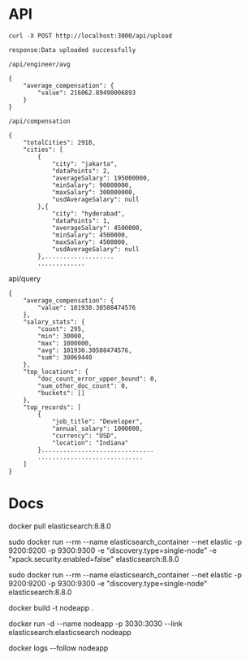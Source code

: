 # API

```
curl -X POST http://localhost:3000/api/upload

response:Data uploaded successfully
```
```
/api/engineer/avg

{
    "average_compensation": {
        "value": 216062.89490006893
    }
}
```
```
/api/compensation

{
    "totalCities": 2918,
    "cities": [
        {
            "city": "jakarta",
            "dataPoints": 2,
            "averageSalary": 195000000,
            "minSalary": 90000000,
            "maxSalary": 300000000,
            "usdAverageSalary": null
        },{
            "city": "hyderabad",
            "dataPoints": 1,
            "averageSalary": 4500000,
            "minSalary": 4500000,
            "maxSalary": 4500000,
            "usdAverageSalary": null
        },...................
        .............
```

api/query

```
{
    "average_compensation": {
        "value": 101930.30508474576
    },
    "salary_stats": {
        "count": 295,
        "min": 30000,
        "max": 1000000,
        "avg": 101930.30508474576,
        "sum": 30069440
    },
    "top_locations": {
        "doc_count_error_upper_bound": 0,
        "sum_other_doc_count": 0,
        "buckets": []
    },
    "top_records": [
        {
            "job_title": "Developer",
            "annual_salary": 1000000,
            "currency": "USD",
            "location": "Indiana"
        }...............................
        .............................
    ]
}
```

# Docs

docker pull elasticsearch:8.8.0

sudo docker run --rm --name elasticsearch_container --net elastic -p 9200:9200 -p 9300:9300 -e "discovery.type=single-node" -e "xpack.security.enabled=false" elasticsearch:8.8.0

sudo docker run --rm --name elasticsearch_container --net elastic -p 9200:9200 -p 9300:9300 -e "discovery.type=single-node" elasticsearch:8.8.0

docker build -t nodeapp .

docker run -d --name nodeapp -p 3030:3030 --link elasticsearch:elasticsearch nodeapp

docker logs --follow nodeapp
